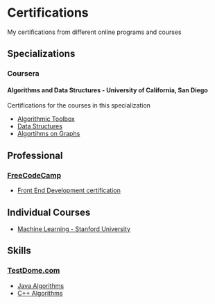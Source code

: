 # Certifications
My certifications from different online programs and courses

## Specializations
### Coursera
#### Algorithms and Data Structures - University of California, San Diego
Certifications for the courses in this specialization
- [Algorithmic Toolbox](https://www.coursera.org/account/accomplishments/verify/X8BRURP59X9P)
- [Data Structures](https://www.coursera.org/account/accomplishments/verify/MQ49B57DYHG3)
- [Algortihms on Graphs](https://www.coursera.org/account/accomplishments/verify/BDWT9BK9WWXY)

## Professional
### [FreeCodeCamp](https://www.freecodecamp.org)
 - [Front End Development certification](https://www.freecodecamp.org/manparvesh/front-end-certification)

## Individual Courses
 - [Machine Learning - Stanford University](https://www.coursera.org/account/accomplishments/records/8H4AZCSELFSJ)

## Skills
### [TestDome.com](https://www.testdome.com)
 - [Java Algorithms](https://www.testdome.com/cert/5rfsi5e3rs)
 - [C++ Algorithms](https://www.testdome.com/cert/n2f27yuxsq)

